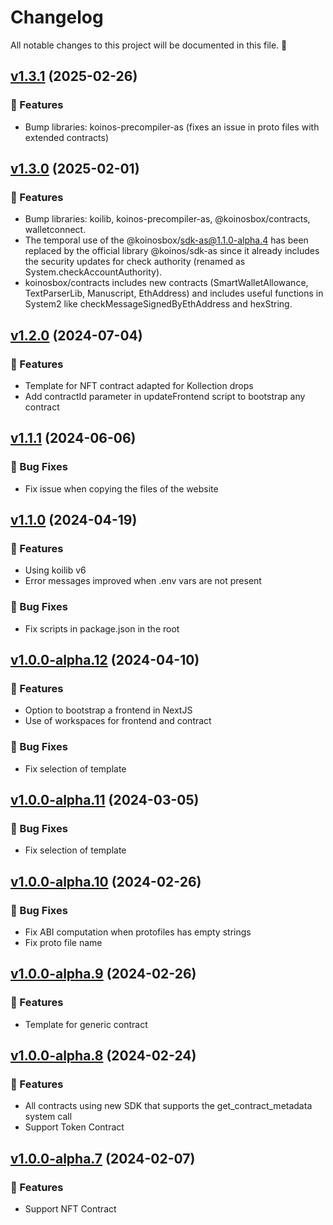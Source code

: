 # Changelog

All notable changes to this project will be documented in this file. 🤘

## [v1.3.1](https://github.com/joticajulian/koinos-contract/releases/tag/v1.3.1) (2025-02-26)

### 🚀 Features

- Bump libraries: koinos-precompiler-as (fixes an issue in proto files with extended contracts)

## [v1.3.0](https://github.com/joticajulian/koinos-contract/releases/tag/v1.3.0) (2025-02-01)

### 🚀 Features

- Bump libraries: koilib, koinos-precompiler-as, @koinosbox/contracts, walletconnect.
- The temporal use of the @koinosbox/sdk-as@1.1.0-alpha.4 has been replaced by the official library @koinos/sdk-as since it already includes the security updates for check authority (renamed as System.checkAccountAuthority).
- koinosbox/contracts includes new contracts (SmartWalletAllowance, TextParserLib, Manuscript, EthAddress) and includes useful functions in System2 like checkMessageSignedByEthAddress and hexString.

## [v1.2.0](https://github.com/joticajulian/koinos-contract/releases/tag/v1.2.0) (2024-07-04)

### 🚀 Features

- Template for NFT contract adapted for Kollection drops
- Add contractId parameter in updateFrontend script to bootstrap any contract

## [v1.1.1](https://github.com/joticajulian/koinos-contract/releases/tag/v1.1.1) (2024-06-06)

### 🐛 Bug Fixes

- Fix issue when copying the files of the website

## [v1.1.0](https://github.com/joticajulian/koinos-contract/releases/tag/v1.1.0) (2024-04-19)

### 🚀 Features

- Using koilib v6
- Error messages improved when .env vars are not present

### 🐛 Bug Fixes

- Fix scripts in package.json in the root

## [v1.0.0-alpha.12](https://github.com/joticajulian/koinos-contract/releases/tag/v1.0.0-alpha.12) (2024-04-10)

### 🚀 Features

- Option to bootstrap a frontend in NextJS
- Use of workspaces for frontend and contract

### 🐛 Bug Fixes

- Fix selection of template

## [v1.0.0-alpha.11](https://github.com/joticajulian/koinos-contract/releases/tag/v1.0.0-alpha.11) (2024-03-05)

### 🐛 Bug Fixes

- Fix selection of template

## [v1.0.0-alpha.10](https://github.com/joticajulian/koinos-contract/releases/tag/v1.0.0-alpha.10) (2024-02-26)

### 🐛 Bug Fixes

- Fix ABI computation when protofiles has empty strings
- Fix proto file name

## [v1.0.0-alpha.9](https://github.com/joticajulian/koinos-contract/releases/tag/v1.0.0-alpha.9) (2024-02-26)

### 🚀 Features

- Template for generic contract

## [v1.0.0-alpha.8](https://github.com/joticajulian/koinos-contract/releases/tag/v1.0.0-alpha.8) (2024-02-24)

### 🚀 Features

- All contracts using new SDK that supports the get_contract_metadata system call
- Support Token Contract

## [v1.0.0-alpha.7](https://github.com/joticajulian/koinos-contract/releases/tag/v1.0.0-alpha.7) (2024-02-07)

### 🚀 Features

- Support NFT Contract

